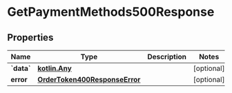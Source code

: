 
# GetPaymentMethods500Response

## Properties
Name | Type | Description | Notes
------------ | ------------- | ------------- | -------------
**&#x60;data&#x60;** | [**kotlin.Any**](.md) |  |  [optional]
**error** | [**OrderToken400ResponseError**](OrderToken400ResponseError.md) |  |  [optional]



